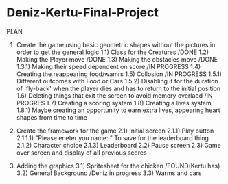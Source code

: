 # Deniz-Kertu-Final-Project
PLAN
1) Create the game using basic geometric shapes without the pictures in order to get the general logic 
  1.1) Class for the Creatures /DONE 
  1.2) Making the Player move /DONE 
  1.3) Making the obstacles move /DONE 
    1.3.1) Making their speed dependent on score /IN PROGRESS
  1.4) Creating the reappearing food/wamrs 
  1.5) Collosion /IN PROGRESS 
    1.5.1) Different outcomes with Food or Cars 
    1.5.2) Disabling it for the duration of 'fly-back' when the player dies and has to return to the initial position 
  1.6) Deleting things that exit the screen to avoid memory overlaod /IN PROGRES
  1.7) Creating a scoring system 
  1.8) Creating a lives system 
    1.8.1) Maybe creating an opportunity to earn extra lives, appearing heart shapes from time to time 
2) Create the framework for the game 
  2.1) Initial screen
    2.1.1) Play button 
      2.1.1.1) "Please eneter you name: " To save for the leaderboard thing 
    2.1.2) Character choice 
    2.1.3) Leaderboard 
  2.2) Pause screen 
  2.3) Game over screen and display of all previous scores
 
3) Adding the graphics 
  3.1) Spritesheet for the chicken /FOUND(Kertu has) 
  3.2) General Background /Deniz in progress 
  3.3) Warms and cars 
